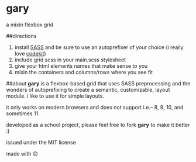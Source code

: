 # gary
a mixin flexbox grid

##directions
1. install [SASS](http://sass-lang.com/install) and be sure to use an autoprefixer of your choice (i really love [codekit](https://incident57.com/codekit/))
2. include grid.scss in your main.scss stylesheet
3. give your html elements names that make sense to you
4. mixin the containers and columns/rows where you see fit

##about
**gary** is a flexbox-based grid that uses SASS preprocessing and the wonders of autoprefixing to create a semantic, customizable, layout module. i like to use it for simple layouts.

it only works on modern browsers and does not support i.e.– 8, 9, 10, and sometimes 11.

developed as a school project, please feel free to fork **gary** to make it better :)

issued under the MIT license

made with &#x1F60D;
